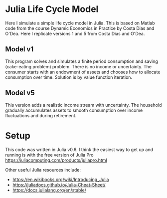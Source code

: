 # Julia Life Cycle Model
Here I simulate a simple life cycle model in Julia. This is based on Matlab code from the course Dynamic Economics in Practice by Costa Dias and O'Dea. Here I replicate versions 1 and 5 from Costa Dias and O'Dea.

## Model v1
This program solves and simulates a finite period consumption and saving (cake-eating problem) problem. There is no income or uncertainty. The consumer starts with an endowment of assets and chooses how to allocate consumption over time. Solution is by value function iteration.

## Model v5
This version adds a realistic income stream with uncertainty. The household gradually accumulates assets to smooth consumption over income fluctuations and during retirement.

# Setup
This code was written in Julia v0.6. I think the easiest way to get up and running is with the free version of Julia Pro
https://juliacomputing.com/products/juliapro.html

Other useful Julia resources include:
* https://en.wikibooks.org/wiki/Introducing_Julia
* https://juliadocs.github.io/Julia-Cheat-Sheet/
* https://docs.julialang.org/en/stable/
